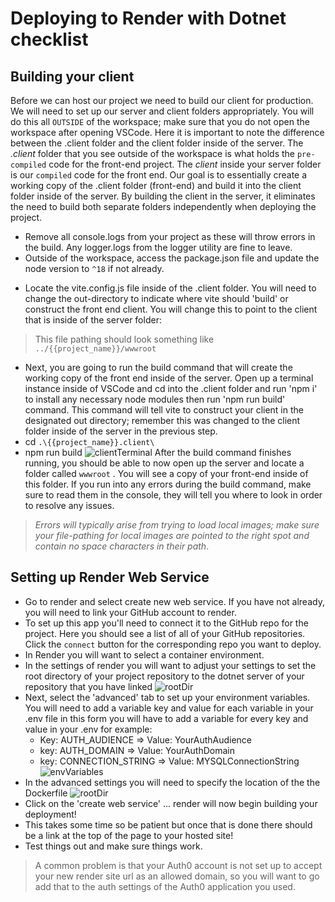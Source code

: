# Deploying to Render with Dotnet checklist
## Building your client
Before we can host our project we need to build our client for production. We will need to set up our server and client folders appropriately. You will do this all `OUTSIDE` of the workspace; make sure that you do not open the workspace after opening VSCode. Here it is important to note the difference between the .client folder and the client folder inside of the server. The *.client* folder that you see outside of the workspace is what holds the `pre-compiled` code for the front-end project. The *client* inside your server folder is our `compiled` code for the front end. Our goal is to essentially create a working copy of the .client folder (front-end) and build it into the client folder inside of the server. By building the client in the server, it eliminates the need to build both separate folders independently when deploying the project.
* Remove all console.logs from your project as these will throw errors in the build. Any logger.logs from the logger utility are fine to leave.
* Outside of the workspace, access the package.json file and update the node version to `^18` if not already.
 - Locate the vite.config.js file inside of the .client folder.  You will need to change the out-directory to indicate where vite should 'build' or construct the front end client. You will change this to point to the client that is inside of the server folder:
> This file pathing should look something like `../{{project_name}}/wwwroot`
* Next, you are going to run the build command that will create the working copy of the front end inside of the server. Open up a terminal instance inside of VSCode and cd into the .client folder and run 'npm i' to install any necessary node modules then run 'npm run build' command. This command will tell vite to construct your client in the designated out directory; remember this was changed to the client folder inside of the server in the previous step.
* cd `.\{{project_name}}.client\`
* npm run build
![clientTerminal](https://cwcurriculum.blob.core.windows.net/fullstack/assets/img/cdClientBuild.png)
After the build command finishes running, you should be able to now open up the server and locate a folder called `wwwroot` . You will see a copy of your front-end inside of this folder. If you run into any errors during the build command, make sure to read them in the console, they will tell you where to look in order to resolve any issues.
> *Errors will typically arise from trying to load local images; make sure your file-pathing for local images are pointed to the right spot and contain no space characters in their path*.
## Setting up Render Web Service
* Go to render and select create new web service. If you have not already, you will need to link your GitHub account to render.
* To set up this app you'll need to connect it to the GitHub repo for the project. Here you should see a list of all of your GitHub repositories. Click the `connect` button for the corresponding repo you want to deploy.
* In Render you will want to select a container environment.
* In the settings of render you will want to adjust your settings to set the root directory of your project repository to the dotnet server of your repository that you have linked
![rootDir](https://cwcurriculum.blob.core.windows.net/fullstack/assets/img/render-root-directory.jpg)
* Next, select the 'advanced' tab to set up your environment variables. You will need to add a variable key and value for each variable in your .env file
in this form you will have to add a variable for every key and value in your .env
for example:
  + Key: AUTH_AUDIENCE => Value: YourAuthAudience
  + key: AUTH_DOMAIN => Value: YourAuthDomain
  + key: CONNECTION_STRING => Value: MYSQLConnectionString
![envVariables](https://cwcurriculum.blob.core.windows.net/fullstack/assets/img/envVariables.png)
* In the advanced settings you will need to specify the location of the the Dockerfile
![rootDir](https://cwcurriculum.blob.core.windows.net/fullstack/assets/img/render-dockerfile.jpg)
* Click on the 'create web service' ... render will now begin building your deployment!
* This takes some time so be patient but once that is done there should be a link at the top of the page to your hosted site!
* Test things out and make sure things work.
> A common problem is that your Auth0 account is not set up to accept your new render site url as an allowed domain, so you will want to go add that to the auth settings of the Auth0 application you used.